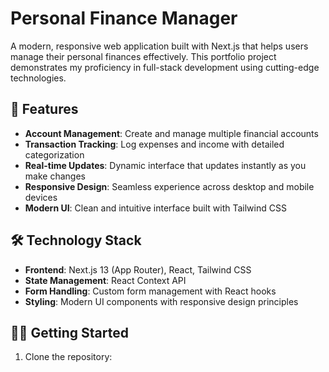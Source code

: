 # Personal Finance Manager

A modern, responsive web application built with Next.js that helps users manage their personal finances effectively. This portfolio project demonstrates my proficiency in full-stack development using cutting-edge technologies.

## 🚀 Features

- **Account Management**: Create and manage multiple financial accounts
- **Transaction Tracking**: Log expenses and income with detailed categorization
- **Real-time Updates**: Dynamic interface that updates instantly as you make changes
- **Responsive Design**: Seamless experience across desktop and mobile devices
- **Modern UI**: Clean and intuitive interface built with Tailwind CSS

## 🛠️ Technology Stack

- **Frontend**: Next.js 13 (App Router), React, Tailwind CSS
- **State Management**: React Context API
- **Form Handling**: Custom form management with React hooks
- **Styling**: Modern UI components with responsive design principles

## 🏃‍♂️ Getting Started

1. Clone the repository:
